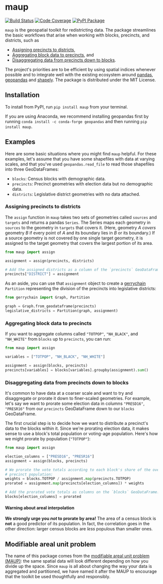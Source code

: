 # maup

[![Build Status](https://travis-ci.com/mggg/maup.svg?branch=master)](https://travis-ci.com/mggg/maup)
[![Code Coverage](https://codecov.io/gh/mggg/maup/branch/master/graph/badge.svg)](https://codecov.io/gh/mggg/maup)
[![PyPI Package](https://badge.fury.io/py/maup.svg)](https://https://pypi.org/project/gerrychain/)

`maup` is the geospatial toolkit for redistricting data. The package streamlines
the basic workflows that arise when working with blocks, precincts, and districts,
such as

-   [Assigning precincts to districts](#assigning-precincts-to-districts),
-   [Aggregating block data to precincts](#aggregating-block-data-to-precincts), and
-   [Disaggregating data from precincts down to blocks](#disaggregating-data-from-precincts-down-to-blocks).

The project's priorities are to be efficient by using spatial
indices whenever possible and to integrate well with the existing ecosystem
around [pandas](https://pandas.pydata.org/), [geopandas](https://geopandas.org)
and [shapely](https://shapely.readthedocs.io/en/latest/). The
package is distributed under the MIT License.

## Installation

To install from PyPI, run `pip install maup` from your terminal.

If you are using Anaconda, we recommend installing geopandas
first by running `conda install -c conda-forge geopandas`
and then running `pip install maup`.

## Examples

Here are some basic situations where you might find `maup` helpful. For
these examples, let's assume that you have some shapefiles with data at
varying scales, and that you've used `geopandas.read_file` to read those
shapefiles into three GeoDataFrames:

-   `blocks`: Census blocks with demographic data.
-   `precincts`: Precinct geometries with election data but no demographic data.
-   `districts`: Legislative district geometries with no data attached.

### Assigning precincts to districts

The `assign` function in `maup` takes two sets of geometries
called `sources` and `targets` and returns a pandas `Series`. The Series maps each
geometry in `sources` to the geometry in `targets` that covers it.
(Here, geometry _A_ _covers_ geometry _B_ if every point of _A_ and its
boundary lies in _B_ or its boundary.) If a source geometry is not covered by
one single target geometry, it is assigned to the target geometry that covers
the largest portion of its area.

```python
from maup import assign

assignment = assign(precincts, districts)

# Add the assigned districts as a column of the `precincts` GeoDataFrame:
precincts["DISTRICT"] = assignment
```

As an aside, you can use that `assignment` object to create a
[gerrychain](https://gerrychain.readthedocs.io/en/latest/) `Partition`
representing the division of the precincts into legislative districts:

```python
from gerrychain import Graph, Partition

graph = Graph.from_geodataframe(precincts)
legislative_districts = Partition(graph, assignment)
```

### Aggregating block data to precincts

If you want to aggregate columns called `"TOTPOP"`, `"NH_BLACK"`, and
`"NH_WHITE"` from `blocks` up to `precincts`, you can run:

```python
from maup import assign

variables = ["TOTPOP", "NH_BLACK", "NH_WHITE"]

assignment = assign(blocks, precincts)
precincts[variables] = blocks[variables].groupby(assignment).sum()
```

### Disaggregating data from precincts down to blocks

It's common to have data at a coarser scale and want to try and
disaggregate or prorate it down to finer-scaled geometries. For example,
let's say we want to prorate some election data in columns `"PRESD16"`,
`"PRESR16"` from our `precincts` GeoDataFrame down to our `blocks`
GeoDataFrame.

The first crucial step is to decide how we want to distribute a precinct's data
to the blocks within it. Since we're prorating election data, it makes sense to
use a block's total population or voting-age population. Here's how we might
prorate by population (`"TOTPOP"`):

```python
from maup import assign

election_columns = ["PRESD16", "PRESR16"]
assignment = assign(blocks, precincts)

# We prorate the vote totals according to each block's share of the overall
# precinct population:
weights = blocks.TOTPOP / assignment.map(precincts.TOTPOP)
prorated = assignment.map(precincts[election_columns]) * weights

# Add the prorated vote totals as columns on the `blocks` GeoDataFrame:
blocks[election_columns] = prorated
```

#### Warning about areal interpolation

**We strongly urge you _not_ to prorate by area!** The area of a census block is **not**
a good predictor of its population. In fact, the correlation goes in the other direction:
larger census blocks are _less_ populous than smaller ones.

## Modifiable areal unit problem

The name of this package comes from the
[modifiable areal unit problem (MAUP)](https://en.wikipedia.org/wiki/Modifiable_areal_unit_problem):
the same spatial data will look different depending on how you divide up the space.
Since `maup` is all about changing the way your data is aggregated and partitioned, we have named it
after the MAUP to encourage that the toolkit be used thoughtfully and responsibly.

